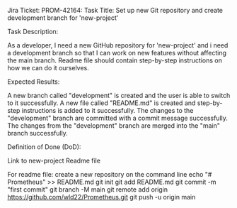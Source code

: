 Jira Ticket: PROM-42164:
Task Title: Set up new Git repository and create development branch for 'new-project'

Task Description:

As a developer, I need a new GitHub repository for 'new-project' and i need a development branch so that I can work on new features without affecting the main branch. 
Readme file should contain step-by-step instructions on how we can do it ourselves.

Expected Results:

A new branch called "development" is created and the user is able to switch to it successfully.
A new file called "README.md" is created and step-by-step instructions is added to it successfully.
The changes to the "development" branch are committed with a commit message successfully.
The changes from the "development" branch are merged into the "main" branch successfully.


Definition of Done (DoD):

Link to new-project Readme file

For readme file:
create a new repository on the command line
echo "# Prometheus" >> README.md
git init
git add README.md
git commit -m "first commit"
git branch -M main
git remote add origin https://github.com/wld22/Prometheus.git
git push -u origin main
